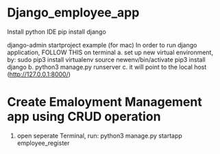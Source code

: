 # Django_employee_app

Install python IDE
pip install django

django-admin startproject example (for mac)
In order to run django application, 
FOLLOW THIS on terminal
a. set up new virtual environment, by:
   sudo pip3 install virtualenv
   source newenv/bin/activate
   pip3 install django
b. python3 manage.py runserver
c. it will point to the local host (http://127.0.0.1:8000/)


# Create Emaloyment Management app using CRUD operation
1. open seperate Terminal, 
   run: python3 manage.py startapp employee_register
   

 
